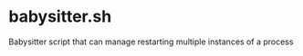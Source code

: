 babysitter.sh
=============

Babysitter script that can manage restarting multiple instances of a process
